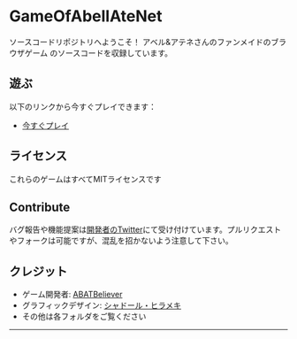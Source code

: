 # GameOfAbellAteNet

ソースコードリポジトリへようこそ！
アベル&アテネさんのファンメイドのブラウザゲーム のソースコードを収録しています。

## 遊ぶ

以下のリンクから今すぐプレイできます：

- [今すぐプレイ](https://abellate.net/Game/)

## ライセンス

これらのゲームはすべてMITライセンスです

## Contribute

バグ報告や機能提案は[開発者のTwitter](https://x.com/abatbeliever)にて受け付けています。プルリクエストやフォークは可能ですが、混乱を招かないよう注意して下さい。

## クレジット

- ゲーム開発者: [ABATBeliever](https://abatbeliever.net)
- グラフィックデザイン: [シャドール・ヒラメキ](https://x.com/YREm6BSZtl834fD)
- その他は各フォルダをご覧ください

---
